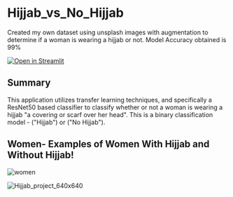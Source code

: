 # Hijjab_vs_No_Hijjab

Created my own dataset using unsplash images with augmentation to determine if a woman is wearing a hijjab or not. Model Accuracy obtained is 99% 

[![Open in Streamlit](https://static.streamlit.io/badges/streamlit_badge_black_white.svg)](https://share.streamlit.io/rabiaa1001/hijjab_vs_no_hijjab/main/main_predict_hijjab_resnet50.py)

## Summary
This application utilizes transfer learning techniques, and specifically a ResNet50 based classifier to classify whether or not a woman is wearing a hijjab "a covering or scarf over her head". This is a binary classification model - ("Hijjab") or ("No Hijjab").

## Women- Examples of Women With Hijjab and Without Hijjab!


![women](https://user-images.githubusercontent.com/49293572/155369221-2c9f7a90-6430-4bee-ad52-a7557df1e609.GIF)




![Hijjab_project_640x640](https://user-images.githubusercontent.com/49293572/155360593-bdab8555-3763-41f6-b43f-0db276e8535b.gif)

